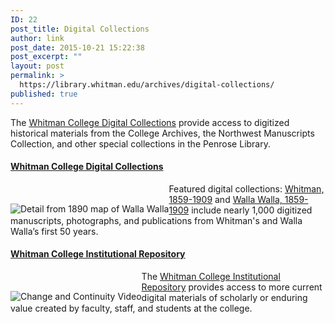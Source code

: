 ```yaml
---
ID: 22
post_title: Digital Collections
author: link
post_date: 2015-10-21 15:22:38
post_excerpt: ""
layout: post
permalink: >
  https://library.whitman.edu/archives/digital-collections/
published: true
---
```

<p class="flow-text">The <a href="http://contentdm.whitman.edu/" target="_blank">Whitman College Digital Collections</a> provide access to digitized historical materials from the College Archives, the Northwest Manuscripts Collection, and other special collections in the Penrose Library.</p>
<div class="row">
<div class="col s12 m8 l10">
<h4><a href="http://arminda.whitman.edu/archives/" target="_blank"> Whitman College Digital Collections</a></h4>
<img style="float: left;padding-top: 2rem" src="https://www.whitman.edu/Images/Library/Body-Copy/wallawalla.jpg" alt="Detail from 1890 map of Walla Walla" />
<p class="flow-text">Featured digital collections: <a href="http://contentdm.whitman.edu/cdm4/results.php?CISOOP1=all&amp;CISOBOX1=&amp;CISOFIELD1=CISOSEARCHALL&amp;CISOOP2=exact&amp;CISOBOX2=whitman%3A1859-1909&amp;CISOFIELD2=CISOSEARCHALL&amp;CISOOP3=any&amp;CISOBOX3=&amp;CISOFIELD3=CISOSEARCHALL&amp;CISOOP4=none&amp;CISOBOX4=&amp;CISOFIELD4=CISOSEARCHALL&amp;CISOROOT=all&amp;t=a" target="_blank">Whitman, 1859-1909</a> and <a href="http://contentdm.whitman.edu/cdm4/results.php?CISOOP1=all&amp;CISOBOX1=&amp;CISOFIELD1=CISOSEARCHALL&amp;CISOOP2=exact&amp;CISOBOX2=walla%20walla%3A1859-1909&amp;CISOFIELD2=CISOSEARCHALL&amp;CISOOP3=any&amp;CISOBOX3=&amp;CISOFIELD3=CISOSEARCHALL&amp;CISOOP4=none&amp;CISOBOX4=&amp;CISOFIELD4=CISOSEARCHALL&amp;CISOROOT=all&amp;t=a" target="_blank">Walla Walla, 1859-1909</a> include nearly 1,000 digitized manuscripts, photographs, and publications from Whitman's and Walla Walla’s first 50 years.</p>

</div>
<div class="col s12 m8 l10">
<h4><a href="http://arminda.whitman.edu" target="_blank">Whitman College Institutional Repository</a></h4>
<img style="float: left;padding-top: 2rem" src="https://www.whitman.edu/Images/Library/Body-Copy/changecontinuity.jpg" alt="Change and Continuity Video" />
<p class="flow-text">The <a href="http://arminda.whitman.edu" target="_blank">Whitman College Institutional Repository</a> provides access to more current digital materials of scholarly or enduring value created by faculty, staff, and students at the college.</p>

</div>
</div>
